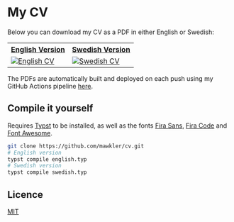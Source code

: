 # My CV

Below you can download my CV as a PDF in either English or Swedish:

<table cellspacing="0" cellpadding="0">
    <tr>
        <th>
            <a href="https://github.com/mawkler/cv/releases/download/latest/english.pdf">
                English Version
            </a>
        </th>
        <th>
            <a href="https://github.com/mawkler/cv/releases/download/latest/swedish.pdf">
                Swedish Version
            </a>
        </th>
    </tr>
    <tr>
        <td>
            <a href="https://github.com/mawkler/cv/releases/download/latest/english.pdf">
                <img src="https://github.com/mawkler/cv/releases/download/latest/english-thumbnail.png" alt="English CV">
            </a>
        </td>
        <td>
            <a href="https://github.com/mawkler/cv/releases/download/latest/swedish.pdf">
                <img src="https://github.com/mawkler/cv/releases/download/latest/swedish-thumbnail.png" alt="Swedish CV">
            </a>
        </td>
    </tr>
</table>

The PDFs are automatically built and deployed on each push using my GitHub Actions pipeline [here](./.github/workflows/build-cv.yaml).

## Compile it yourself

Requires [Typst](https://github.com/typst/typst) to be installed, as well as the fonts [Fira Sans](https://github.com/mozilla/Fira), [Fira Code](https://github.com/tonsky/FiraCode) and [Font Awesome](https://github.com/FortAwesome/Font-Awesome).

```sh
git clone https://github.com/mawkler/cv.git
# English version
typst compile english.typ
# Swedish version
typst compile swedish.typ
```

## Licence

[MIT](./LICENSE)
